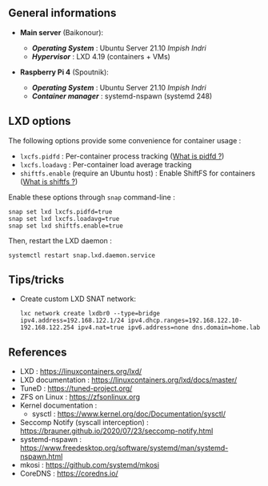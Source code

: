 ## General informations

* **Main server** (Baikonour):

  - ***Operating System*** : Ubuntu Server 21.10 *Impish Indri*
  - ***Hypervisor*** : LXD 4.19 (containers + VMs)

* **Raspberry Pi 4** (Spoutnik):

  - ***Operating System*** : Ubuntu Server 21.10 *Impish Indri*
  - ***Container manager*** : systemd-nspawn (systemd 248)

## LXD options

The following options provide some convenience for container usage :

* `lxcfs.pidfd` : Per-container process tracking ([What is pidfd ?](https://kernel-recipes.org/en/2019/talks/pidfds-process-file-descriptors-on-linux/))
* `lxcfs.loadavg` : Per-container load average tracking
* `shiftfs.enable` (require an Ubuntu host) : Enable ShiftFS for containers ([What is shiftfs ?](https://discuss.linuxcontainers.org/t/trying-out-shiftfs/5155)) 

Enable these options through `snap` command-line :

  ```shell
  snap set lxd lxcfs.pidfd=true
  snap set lxd lxcfs.loadavg=true
  snap set lxd shiftfs.enable=true
  ```

Then, restart the LXD daemon :

  ```
  systemctl restart snap.lxd.daemon.service
  ```

## Tips/tricks

* Create custom LXD SNAT network:

  ```shell
  lxc network create lxdbr0 --type=bridge ipv4.address=192.168.122.1/24 ipv4.dhcp.ranges=192.168.122.10-192.168.122.254 ipv4.nat=true ipv6.address=none dns.domain=home.lab
  ```

## References

* LXD : https://linuxcontainers.org/lxd/
* LXD documentation : https://linuxcontainers.org/lxd/docs/master/
* TuneD : https://tuned-project.org/
* ZFS on Linux : https://zfsonlinux.org
* Kernel documentation :
  * sysctl : https://www.kernel.org/doc/Documentation/sysctl/
* Seccomp Notify (syscall interception) : https://brauner.github.io/2020/07/23/seccomp-notify.html 
* systemd-nspawn : https://www.freedesktop.org/software/systemd/man/systemd-nspawn.html 
* mkosi : https://github.com/systemd/mkosi
* CoreDNS : https://coredns.io/
